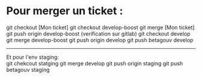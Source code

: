 # Pour merger un ticket : 

git checkout [Mon ticket]
git checkout develop-boost
git merge [Mon ticket]
git push origin develop-boost
(verification sur gitlab)
git checkout develop
git merge develop-boost
git push origin develop
git push betagouv develop

---------------------------------
Et pour l'env staging:  
git chekcout statging 
git merge develop
git push origin staging
git push betagouv staging
